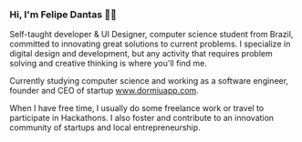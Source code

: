 ### Hi, I'm Felipe Dantas 👋🌌

Self-taught developer & UI Designer, computer science student from Brazil, committed to innovating great solutions to current problems. I specialize in digital design and development, but any activity that requires problem solving and creative thinking is where you'll find me.

Currently studying computer science and working as a software engineer, founder and CEO of startup <a href="https://www.dormiuapp.com">www.dormiuapp.com</a>.

When I have free time, I usually do some freelance work or travel to participate in Hackathons. I also foster and contribute to an innovation community of startups and local entrepreneurship.
